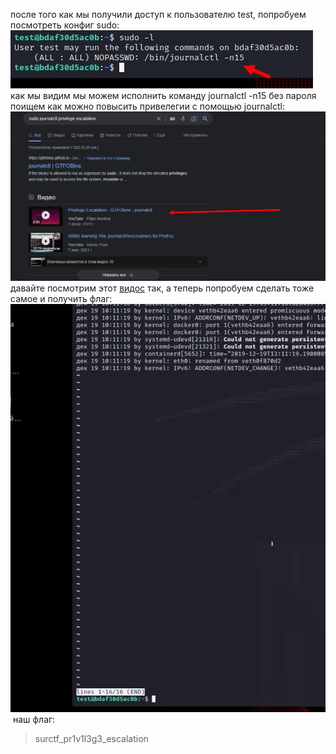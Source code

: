 после того как мы получили доступ к пользователю test, попробуем посмотреть конфиг sudo:
![](imgs/sudopasswordless.jpg)
как мы видим мы можем исполнить команду journalctl -n15 без пароля
поищем как можно повысить привелегии с помощью journalctl:
![](imgs/journalctlprivelegeescalation.jpg)
давайте посмотрим этот [видос](https://www.youtube.com/watch?v%3Dany8EXHDsAQ)
так, а теперь попробуем сделать тоже самое и получить флаг:
![](imgs/easyflag.gif)
![]()
наш флаг:
> surctf_pr1v1l3g3_escalation